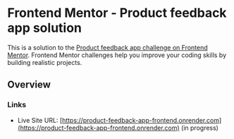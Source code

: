 # Frontend Mentor - Product feedback app solution

This is a solution to the [Product feedback app challenge on Frontend Mentor](https://www.frontendmentor.io/challenges/product-feedback-app-wbvUYqjR6). Frontend Mentor challenges help you improve your coding skills by building realistic projects.

## Overview

### Links

- Live Site URL: [https://product-feedback-app-frontend.onrender.com](https://product-feedback-app-frontend.onrender.com) (in progress)
